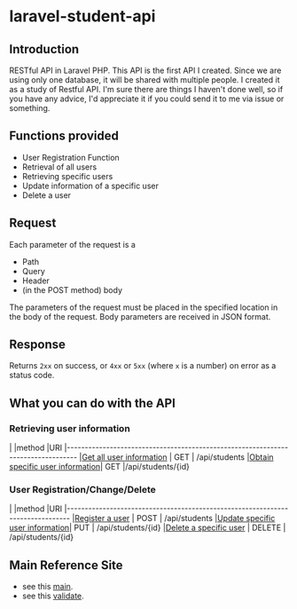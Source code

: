 # laravel-student-api

## Introduction

RESTful API in Laravel PHP.
This API is the first API I created. Since we are using only one database, it will be shared with multiple people. I created it as a study of Restful API. I'm sure there are things I haven't done well, so if you have any advice, I'd appreciate it if you could send it to me via issue or something.

## Functions provided

- User Registration Function
- Retrieval of all users
- Retrieving specific users
- Update information of a specific user
- Delete a user

## Request

Each parameter of the request is a

- Path
- Query
- Header
- (in the POST method) body

The parameters of the request must be placed in the specified location in the body of the request. Body parameters are received in JSON format.

## Response

Returns `2xx` on success, or `4xx` or `5xx` (where `x` is a number) on error as a status code.


## What you can do with the API

### Retrieving user information

|                         |method     |URI
|---------------------------------------------------------------------------------
|[Get all user information](all_user.md) | GET | /api/students
|[Obtain specific user information](specific_user.md)| GET |/api/students/{id}

### User Registration/Change/Delete
|                         |method     |URI
|-------------------------------------------------------------------------------
|[Register a user](register.md) | POST | /api/students
|[Update specific user information](update.md)| PUT | /api/students/{id}
|[Delete a specific user](delete.md) | DELETE | /api/students/{id}

## Main Reference Site

- see this [main](https://www.twilio.com/blog/building-and-consuming-a-restful-api-in-laravel-php-jp).
- see this [validate](https://yama-weblog.com/create-validation-class-in-laravel-without-using-controller-class/).

